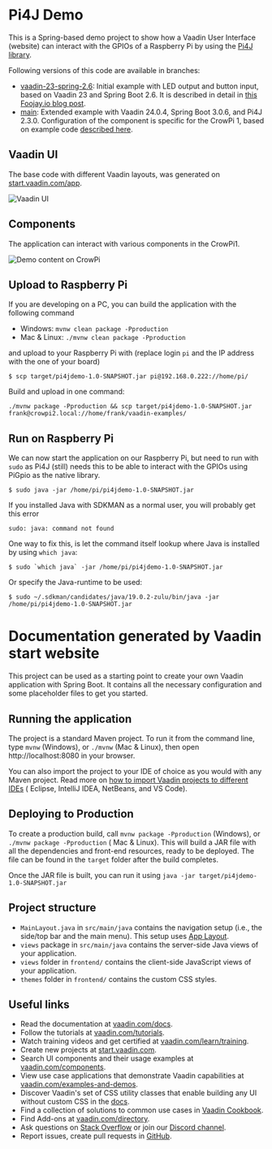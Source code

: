 # Pi4J Demo

This is a Spring-based demo project to show how a Vaadin User Interface (website) can interact with the GPIOs of a
Raspberry Pi by using the [Pi4J library](https://www.pi4j.com).

Following versions of this code are available in branches:

* [vaadin-23-spring-2.6](https://github.com/FDelporte/Vaadin-examples/tree/vaadin-23-spring-2.6): Initial example with
  LED output and button input, based on Vaadin 23 and Spring Boot 2.6. It is described in detail
  in [this Foojay.io blog post](https://foojay.io/today/blink-a-led-on-raspberry-pi-with-vaadin/).
* [main](https://github.com/FDelporte/Vaadin-examples/tree/main): Extended example with Vaadin 24.0.4, Spring Boot
  3.0.6, and Pi4J 2.3.0. Configuration of the component is specific for the CrowPi 1, based on example
  code [described here](https://pi4j.com/getting-started/crowpi/).

## Vaadin UI

The base code with different Vaadin layouts, was generated on [start.vaadin.com/app](https://start.vaadin.com/app).

![Vaadin UI](doc/screenshot-running-on-rpi.png)

## Components

The application can interact with various components in the CrowPi1.

![Demo content on CrowPi](doc/demo-content-on-crowpi.jpg)

## Upload to Raspberry Pi

If you are developing on a PC, you can build the application with the following command

* Windows: `mvnw clean package -Pproduction`
* Mac & Linux: `./mvnw clean package -Pproduction`

and upload to your Raspberry Pi with (replace login `pi` and the IP address with the one of your board)

```shell
$ scp target/pi4jdemo-1.0-SNAPSHOT.jar pi@192.168.0.222://home/pi/
```

Build and upload in one command:

```shell
./mvnw package -Pproduction && scp target/pi4jdemo-1.0-SNAPSHOT.jar frank@crowpi2.local://home/frank/vaadin-examples/ 
```

## Run on Raspberry Pi

We can now start the application on our Raspberry Pi, but need to run with `sudo` as Pi4J (still) needs this to be able
to interact with the GPIOs using PiGpio as the native library.

```shell
$ sudo java -jar /home/pi/pi4jdemo-1.0-SNAPSHOT.jar
```

If you installed Java with SDKMAN as a normal user, you will probably get this error

```
sudo: java: command not found
```

One way to fix this, is let the command itself lookup where Java is installed by using `which java`:

```shell
$ sudo `which java` -jar /home/pi/pi4jdemo-1.0-SNAPSHOT.jar
```

Or specify the Java-runtime to be used:

```shell
$ sudo ~/.sdkman/candidates/java/19.0.2-zulu/bin/java -jar /home/pi/pi4jdemo-1.0-SNAPSHOT.jar
```

# Documentation generated by Vaadin start website

This project can be used as a starting point to create your own Vaadin application with Spring Boot. It contains all the
necessary configuration and some placeholder files to get you started.

## Running the application

The project is a standard Maven project. To run it from the command line, type `mvnw` (Windows), or `./mvnw` (Mac &
Linux), then open
http://localhost:8080 in your browser.

You can also import the project to your IDE of choice as you would with any Maven project. Read more
on [how to import Vaadin projects to different IDEs](https://vaadin.com/docs/latest/flow/guide/step-by-step/importing) (
Eclipse, IntelliJ IDEA, NetBeans, and VS Code).

## Deploying to Production

To create a production build, call `mvnw package -Pproduction` (Windows), or `./mvnw package -Pproduction` (
Mac & Linux). This will build a JAR file with all the dependencies and front-end resources, ready to be deployed. The
file can be found in the `target` folder after the build completes.

Once the JAR file is built, you can run it using
`java -jar target/pi4jdemo-1.0-SNAPSHOT.jar`

## Project structure

- `MainLayout.java` in `src/main/java` contains the navigation setup (i.e., the side/top bar and the main menu). This
  setup uses [App Layout](https://vaadin.com/components/vaadin-app-layout).
- `views` package in `src/main/java` contains the server-side Java views of your application.
- `views` folder in `frontend/` contains the client-side JavaScript views of your application.
- `themes` folder in `frontend/` contains the custom CSS styles.

## Useful links

- Read the documentation at [vaadin.com/docs](https://vaadin.com/docs).
- Follow the tutorials at [vaadin.com/tutorials](https://vaadin.com/tutorials).
- Watch training videos and get certified at [vaadin.com/learn/training](https://vaadin.com/learn/training).
- Create new projects at [start.vaadin.com](https://start.vaadin.com/).
- Search UI components and their usage examples at [vaadin.com/components](https://vaadin.com/components).
- View use case applications that demonstrate Vaadin capabilities
  at [vaadin.com/examples-and-demos](https://vaadin.com/examples-and-demos).
- Discover Vaadin's set of CSS utility classes that enable building any UI without custom CSS in
  the [docs](https://vaadin.com/docs/latest/ds/foundation/utility-classes).
- Find a collection of solutions to common use cases in [Vaadin Cookbook](https://cookbook.vaadin.com/).
- Find Add-ons at [vaadin.com/directory](https://vaadin.com/directory).
- Ask questions on [Stack Overflow](https://stackoverflow.com/questions/tagged/vaadin) or join
  our [Discord channel](https://discord.gg/MYFq5RTbBn).
- Report issues, create pull requests in [GitHub](https://github.com/vaadin/platform).

